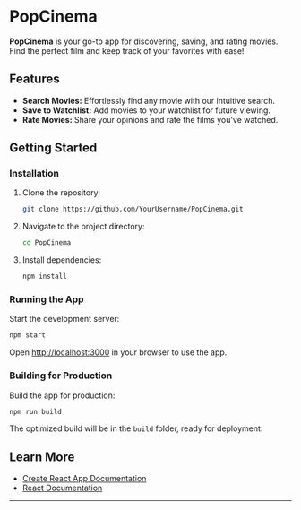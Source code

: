 # PopCinema

**PopCinema** is your go-to app for discovering, saving, and rating movies. Find the perfect film and keep track of your favorites with ease!

## Features

- **Search Movies:** Effortlessly find any movie with our intuitive search.
- **Save to Watchlist:** Add movies to your watchlist for future viewing.
- **Rate Movies:** Share your opinions and rate the films you've watched.

## Getting Started

### Installation

1. Clone the repository:

   ```bash
   git clone https://github.com/YourUsername/PopCinema.git
   ```

2. Navigate to the project directory:

   ```bash
   cd PopCinema
   ```

3. Install dependencies:

   ```bash
   npm install
   ```

### Running the App

Start the development server:

```bash
npm start
```

Open [http://localhost:3000](http://localhost:3000) in your browser to use the app.

### Building for Production

Build the app for production:

```bash
npm run build
```

The optimized build will be in the `build` folder, ready for deployment.

## Learn More

- [Create React App Documentation](https://facebook.github.io/create-react-app/docs/getting-started)
- [React Documentation](https://reactjs.org/)

---